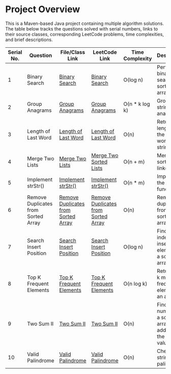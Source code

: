 # Project Overview

This is a Maven-based Java project containing multiple algorithm solutions. The table below tracks the questions solved with serial numbers, links to their source classes, corresponding LeetCode problems, time complexities, and brief descriptions.

| Serial No. | Question                                | File\/Class Link                                           | LeetCode Link                                                                                       | Time Complexity | Description                                                          |
|------------|-----------------------------------------|------------------------------------------------------------|-----------------------------------------------------------------------------------------------------|-----------------|----------------------------------------------------------------------|
| 1          | Binary Search                           | [Binary Search](src/main/java/dsa/BinarySearch.java)       | [Binary Search](https://leetcode.com/problems/binary-search/)                                       | O(log n)       | Performs binary search on a sorted array.                           |
| 2          | Group Anagrams                          | [Group Anagrams](src/main/java/dsa/GroupAnagrams.java)     | [Group Anagrams](https://leetcode.com/problems/group-anagrams/)                                     | O(n \* k log k)| Groups strings into anagrams.                                        |
| 3          | Length of Last Word                     | [Length of Last Word](src/main/java/dsa/LengthOfLastWord.java) | [Length of Last Word](https://leetcode.com/problems/length-of-last-word/)                           | O(n)           | Returns the length of the last word in a string.                     |
| 4          | Merge Two Lists                         | [Merge Two Lists](src/main/java/dsa/MergeTwoLists.java)    | [Merge Two Sorted Lists](https://leetcode.com/problems/merge-two-sorted-lists/)                      | O(n + m)       | Merges two sorted linked lists.                                      |
| 5          | Implement strStr()                      | [Implement strStr()](src/main/java/dsa/NeedleInHaystack.java) | [Implement strStr()](https://leetcode.com/problems/implement-strstr/)                                | O(n \* m)      | Implements the strStr() function.                                    |
| 6          | Remove Duplicates from Sorted Array     | [Remove Duplicates from Sorted Array](src/main/java/dsa/RemoveDuplicates.java) | [Remove Duplicates from Sorted Array](https://leetcode.com/problems/remove-duplicates-from-sorted-array/) | O(n)           | Removes duplicates from a sorted array.                              |
| 7          | Search Insert Position                  | [Search Insert Position](src/main/java/dsa/SearchInsertPosition.java) | [Search Insert Position](https://leetcode.com/problems/search-insert-position/)                      | O(log n)       | Finds the index to insert an element in a sorted array.              |
| 8          | Top K Frequent Elements                 | [Top K Frequent Elements](src/main/java/dsa/TopKFrequentElements.java) | [Top K Frequent Elements](https://leetcode.com/problems/top-k-frequent-elements/)                    | O(n log k)     | Returns the k most frequent elements in an array.                    |
| 9          | Two Sum II                              | [Two Sum II](src/main/java/dsa/TwoSumII.java)              | [Two Sum II](https://leetcode.com/problems/two-sum-ii-input-array-is-sorted/)                        | O(n)           | Finds two numbers in a sorted array that add up to the target value.   |
| 10         | Valid Palindrome                        | [Valid Palindrome](src/main/java/dsa/ValidPalindrome.java) | [Valid Palindrome](https://leetcode.com/problems/valid-palindrome/)                                  | O(n)           | Checks if a string is a palindrome.                                  |